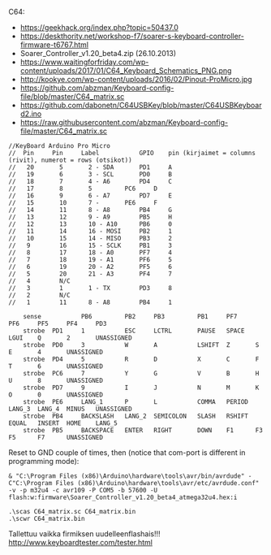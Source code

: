 C64:
- https://geekhack.org/index.php?topic=50437.0
- https://deskthority.net/workshop-f7/soarer-s-keyboard-controller-firmware-t6767.html
- Soarer_Controller_v1.20_beta4.zip (26.10.2013)
- https://www.waitingforfriday.com/wp-content/uploads/2017/01/C64_Keyboard_Schematics_PNG.png
- http://kookye.com/wp-content/uploads/2016/02/Pinout-ProMicro.jpg
- https://github.com/abzman/Keyboard-config-file/blob/master/C64_matrix.sc
- https://github.com/dabonetn/C64USBKey/blob/master/C64USBKeyboard2.ino
- https://raw.githubusercontent.com/abzman/Keyboard-config-file/master/C64_matrix.sc

```
//KeyBoard Arduino Pro Micro 
//  Pin     Pin     Label			GPIO	pin (kirjaimet = columns (rivit), numerot = rows (otsikot))
//   20       5       2 - SDA		PD1		A
//   19       6       3 - SCL		PD0		B
//   18       7       4 - A6		PD4		C
//   17       8       5			PC6		D
//   16       9       6 - A7		PD7		E
//   15       10      7 - 		PE6		F
//   14       11      8 - A8 		PB4		G
//   13       12      9 - A9 		PB5		H
//   12       13      10 - A10 		PB6		0
//   11       14      16 - MOSI 	PB2		1
//   10       15      14 - MISO 	PB3		2
//   9        16      15 - SCLK 	PB1		3
//   8        17      18 - A0 		PF7		4
//   7        18      19 - A1 		PF6		5
//   6        19      20 - A2 		PF5		6
//   5        20      21 - A3 		PF4		7
//   4        N/C
//   3        1       1 - TX		PD3		8
//   2        N/C
//   1        11      8 - A8 		PB4		1
```
```
	sense			PB6			PB2		PB3			PB1		PF7		PF6		PF5		PF4		PD3
	strobe	PD1		1			ESC		LCTRL		PAUSE	SPACE	LGUI	Q		2		UNASSIGNED
	strobe	PD0		3			W		A			LSHIFT	Z		S		E		4		UNASSIGNED
	strobe	PD4		5			R		D			X		C		F		T		6		UNASSIGNED
	strobe	PC6		7			Y		G			V		B		H		U		8		UNASSIGNED
	strobe	PD7		9			I		J			N		M		K		O		0		UNASSIGNED
	strobe	PE6		LANG_1		P		L			COMMA	PERIOD	LANG_3	LANG_4	MINUS	UNASSIGNED
	strobe	PB4		BACKSLASH	LANG_2	SEMICOLON	SLASH	RSHIFT	EQUAL	INSERT	HOME	LANG_5
	strobe	PB5		BACKSPACE	ENTER	RIGHT		DOWN	F1		F3		F5		F7		UNASSIGNED
```
Reset to GND couple of times, then (notice that com-port is different in programming mode):
```
& "C:\Program Files (x86)\Arduino\hardware\tools\avr/bin/avrdude" -C"C:\Program Files (x86)\Arduino\hardware\tools\avr/etc/avrdude.conf" -v -p m32u4 -c avr109 -P COM5 -b 57600 -U flash:w:firmware\Soarer_Controller_v1.20_beta4_atmega32u4.hex:i
```
```
.\scas C64_matrix.sc C64_matrix.bin
.\scwr C64_matrix.bin
```
Tallettuu vaikka firmiksen uudelleenflashais!!!
http://www.keyboardtester.com/tester.html

